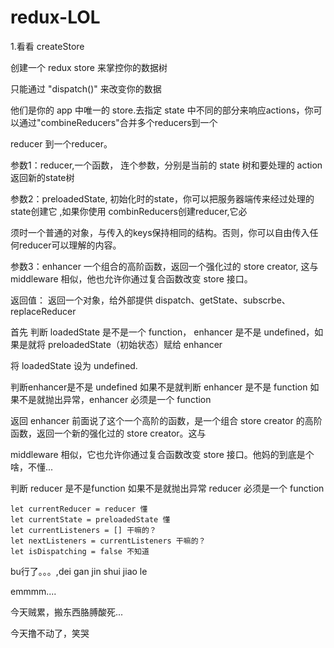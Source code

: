 # redux-LOL

1.看看 createStore

创建一个 redux store 来掌控你的数据树

只能通过 "dispatch()" 来改变你的数据

他们是你的 app 中唯一的 store.去指定 state 中不同的部分来响应actions，你可以通过"combineReducers"合并多个reducers到一个

reducer 到一个reducer。

参数1：reducer,一个函数， 连个参数，分别是当前的 state 树和要处理的 action返回新的state树

参数2：preloadedState, 初始化时的state，你可以把服务器端传来经过处理的state创建它 ,如果你使用 combinReducers创建reducer,它必

须时一个普通的对象，与传入的keys保持相同的结构。否则，你可以自由传入任何reducer可以理解的内容。

参数3：enhancer 一个组合的高阶函数，返回一个强化过的 store creator, 这与  middleware 相似，他也允许你通过复合函数改变 store 接口。

返回值： 返回一个对象，给外部提供 dispatch、getState、subscrbe、replaceReducer

首先 判断 loadedState 是不是一个 function， enhancer 是不是 undefined，如果是就将 preloadedState（初始状态）赋给 enhancer

将 loadedState 设为 undefined.

判断enhancer是不是 undefined 如果不是就判断 enhancer 是不是 function 如果不是就抛出异常，enhancer 必须是一个 function

返回 enhancer 前面说了这个一个高阶的函数，是一个组合 store creator 的高阶函数，返回一个新的强化过的 store creator。这与

middleware 相似，它也允许你通过复合函数改变 store 接口。他妈的到底是个啥，不懂...

判断 reducer 是不是function 如果不是就抛出异常 reducer 必须是一个 function

    let currentReducer = reducer 懂
    let currentState = preloadedState 懂
    let currentListeners = [] 干嘛的？
    let nextListeners = currentListeners 干嘛的？
    let isDispatching = false 不知道

bu行了。。。,dei gan jin shui jiao le

emmmm....

今天贼累，搬东西胳膊酸死...

今天撸不动了，笑哭